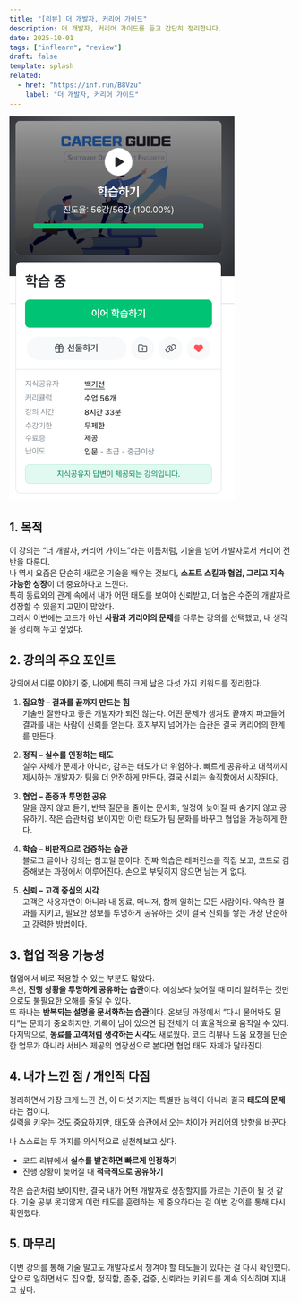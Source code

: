 ```yaml
---
title: "[리뷰] 더 개발자, 커리어 가이드"
description: 더 개발자, 커리어 가이드를 듣고 간단히 정리합니다.
date: 2025-10-01
tags: ["inflearn", "review"]
draft: false
template: splash
related:
  - href: "https://inf.run/B8Vzu"
    label: "더 개발자, 커리어 가이드"
---
```


![더 개발자, 커리어 가이드](./_assets/2025-10-01-review-career-guide-1.png)


## 1. 목적

이 강의는 “더 개발자, 커리어 가이드”라는 이름처럼, 기술을 넘어 개발자로서 커리어 전반을 다룬다.  
나 역시 요즘은 단순히 새로운 기술을 배우는 것보다, **소프트 스킬과 협업, 그리고 지속 가능한 성장**이 더 중요하다고 느낀다.  
특히 동료와의 관계 속에서 내가 어떤 태도를 보여야 신뢰받고, 더 높은 수준의 개발자로 성장할 수 있을지 고민이 많았다.  
그래서 이번에는 코드가 아닌 **사람과 커리어의 문제**를 다루는 강의를 선택했고, 내 생각을 정리해 두고 싶었다.  

## 2. 강의의 주요 포인트

강의에서 다룬 이야기 중, 나에게 특히 크게 남은 다섯 가지 키워드를 정리한다.  

1. **집요함 – 결과를 끝까지 만드는 힘**  
   기술만 잘한다고 좋은 개발자가 되진 않는다. 어떤 문제가 생겨도 끝까지 파고들어 결과를 내는 사람이 신뢰를 얻는다. 흐지부지 넘어가는 습관은 결국 커리어의 한계를 만든다.  

2. **정직 – 실수를 인정하는 태도**  
   실수 자체가 문제가 아니라, 감추는 태도가 더 위험하다. 빠르게 공유하고 대책까지 제시하는 개발자가 팀을 더 안전하게 만든다. 결국 신뢰는 솔직함에서 시작된다.  

3. **협업 – 존중과 투명한 공유**  
   말을 끊지 않고 듣기, 반복 질문을 줄이는 문서화, 일정이 늦어질 때 숨기지 않고 공유하기. 작은 습관처럼 보이지만 이런 태도가 팀 문화를 바꾸고 협업을 가능하게 한다.  

4. **학습 – 비판적으로 검증하는 습관**  
   블로그 글이나 강의는 참고일 뿐이다. 진짜 학습은 레퍼런스를 직접 보고, 코드로 검증해보는 과정에서 이루어진다. 손으로 부딪히지 않으면 남는 게 없다.  

5. **신뢰 – 고객 중심의 시각**  
   고객은 사용자만이 아니라 내 동료, 매니저, 함께 일하는 모든 사람이다. 약속한 결과를 지키고, 필요한 정보를 투명하게 공유하는 것이 결국 신뢰를 쌓는 가장 단순하고 강력한 방법이다.  

## 3. 협업 적용 가능성

협업에서 바로 적용할 수 있는 부분도 많았다.  
우선, **진행 상황을 투명하게 공유하는 습관**이다. 예상보다 늦어질 때 미리 알려두는 것만으로도 불필요한 오해를 줄일 수 있다.  
또 하나는 **반복되는 설명을 문서화하는 습관**이다. 온보딩 과정에서 “다시 물어봐도 된다”는 문화가 중요하지만, 기록이 남아 있으면 팀 전체가 더 효율적으로 움직일 수 있다.  
마지막으로, **동료를 고객처럼 생각하는 시각**도 새로웠다. 코드 리뷰나 도움 요청을 단순한 업무가 아니라 서비스 제공의 연장선으로 본다면 협업 태도 자체가 달라진다.  

## 4. 내가 느낀 점 / 개인적 다짐

정리하면서 가장 크게 느낀 건, 이 다섯 가지는 특별한 능력이 아니라 결국 **태도의 문제**라는 점이다.  
실력을 키우는 것도 중요하지만, 태도와 습관에서 오는 차이가 커리어의 방향을 바꾼다.  

나 스스로는 두 가지를 의식적으로 실천해보고 싶다.

- 코드 리뷰에서 **실수를 발견하면 빠르게 인정하기**
- 진행 상황이 늦어질 때 **적극적으로 공유하기**  

작은 습관처럼 보이지만, 결국 내가 어떤 개발자로 성장할지를 가르는 기준이 될 것 같다. 기술 공부 못지않게 이런 태도를 훈련하는 게 중요하다는 걸 이번 강의를 통해 다시 확인했다.  

## 5. 마무리

이번 강의를 통해 기술 말고도 개발자로서 챙겨야 할 태도들이 있다는 걸 다시 확인했다.  
앞으로 일하면서도 집요함, 정직함, 존중, 검증, 신뢰라는 키워드를 계속 의식하며 지내고 싶다.
